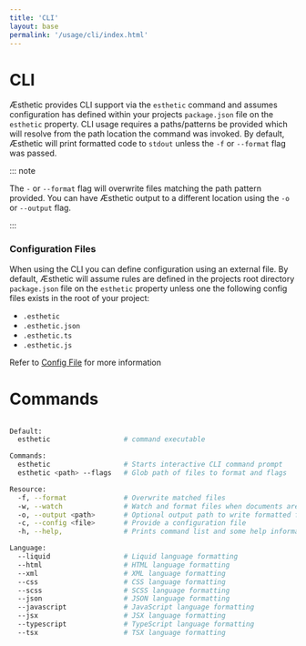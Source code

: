 ```yaml
---
title: 'CLI'
layout: base
permalink: '/usage/cli/index.html'
---
```


# CLI

Æsthetic provides CLI support via the `esthetic` command and assumes configuration has defined within your projects `package.json` file on the `esthetic` property. CLI usage requires a paths/patterns be provided which will resolve from the path location the command was invoked. By default, Æsthetic will print formatted code to `stdout` unless the `-f` or `--format` flag was passed.

::: note

The `-` or `--format` flag will overwrite files matching the path pattern provided. You can have Æsthetic output to a different location using the `-o` or `--output` flag.

:::

### Configuration Files

When using the CLI you can define configuration using an external file. By default, Æsthetic will assume rules are defined in the projects root directory `package.json` file on the `esthetic` property unless one the following config files exists in the root of your project:

- `.esthetic`
- `.esthetic.json`
- `.esthetic.ts `
- `.esthetic.js `

Refer to [Config File](/usage/config-file/) for more information

# Commands

```bash

Default:
  esthetic                  # command executable

Commands:
  esthetic                  # Starts interactive CLI command prompt
  esthetic <path> --flags   # Glob path of files to format and flags

Resource:
  -f, --format              # Overwrite matched files
  -w, --watch               # Watch and format files when documents are changed
  -o, --output <path>       # Optional output path to write formatted files
  -c, --config <file>       # Provide a configuration file
  -h, --help,               # Prints command list and some help information

Language:
  --liquid                  # Liquid language formatting
  --html                    # HTML language formatting
  --xml                     # XML language formatting
  --css                     # CSS language formatting
  --scss                    # SCSS language formatting
  --json                    # JSON language formatting
  --javascript              # JavaScript language formatting
  --jsx                     # JSX language formatting
  --typescript              # TypeScript language formatting
  --tsx                     # TSX language formatting
```
